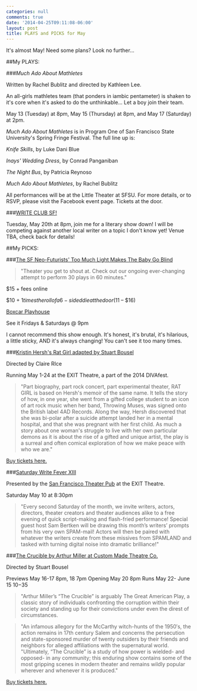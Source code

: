 ```yaml
---
categories: null
comments: true
date: '2014-04-25T09:11:08-06:00'
layout: post
title: PLAYS and PICKS for May
---
```


It's almost May! Need some plans? Look no further...

##My PLAYS:

###*Much Ado About Mathletes* 

Written by Rachel Bublitz and directed by Kathleen Lee.

An all-girls mathletes team (that ponders in iambic pentameter) is shaken to it's core when it's asked to do the unthinkable... Let a boy join their team.

May 13 (Tuesday) at 8pm, May 15 (Thursday) at 8pm, and May 17 (Saturday) at 2pm. 

*Much Ado About Mathletes* is in Program One of San Francisco State University's Spring Fringe Festival. The full line up is:

*Knife Skills*, by Luke Dani Blue

*Inays' Wedding Dress*, by Conrad Panganiban

*The Night Bus*, by Patricia Reynoso

*Much Ado About Mathletes*, by Rachel Bublitz

All performances will be at the Little Theater at SFSU. For more details, or to RSVP, please visit the Facebook event page. Tickets at the door.

###[WRITE CLUB SF!](http://writeclubsf.com/)

Tuesday, May 20th at 8pm, join me for a literary show down! I will be competing against another local writer on a topic I don't know yet! Venue TBA, check back for details!

##My PICKS:

###[The SF Neo-Futurists' Too Much Light Makes The Baby Go Blind](http://www.sfneofuturists.com/)

>"Theater you get to shout at. Check out our ongoing ever-changing attempt to perform 30 plays in 60 minutes."

$15 + fees online

$10 + $1 times the roll of a 6-sided die at the door ($11 – $16)

[Boxcar Playhouse](http://www.google.com/maps/place/505+Natoma+St/@37.7799179,-122.4079379,17z/data=!3m1!4b1!4m2!3m1!1s0x80858083ee372075:0x43f360bd1cd5250f)

See it Fridays & Saturdays @ 9pm

I cannot recommend this show enough. It's honest, it's brutal, it's hilarious, a little sticky, AND it's always changing! You can't see it too many times.

###[Kristin Hersh's Rat Girl adapted by Stuart Bousel](http://www.facebook.com/events/1423813764526368/)

Directed by Claire RIce

Running May 1-24 at the EXIT Theatre, a part of the 2014 DIVAfest.

>"Part biography, part rock concert, part experimental theater, RAT GIRL is based on Hersh's memoir of the same name. It tells the story of how, in one year, she went from a gifted college student to an icon of art rock music when her band, Throwing Muses, was signed onto the British label 4AD Records. Along the way, Hersh discovered that she was bi-polar after a suicide attempt landed her in a mental hospital, and that she was pregnant with her first child. As much a story about one woman's struggle to live with her own particular demons as it is about the rise of a gifted and unique artist, the play is a surreal and often comical exploration of how we make peace with who we are."

[Buy tickets here.](http://www.brownpapertickets.com/event/577015)

###[Saturday Write Fever XIII](http://www.facebook.com/events/230005600532929/)

Presented by the [San Francisco Theater Pub](http://sftheaterpub.wordpress.com/) at the EXIT Theatre.

Saturday May 10 at 8:30pm

>"Every second Saturday of the month, we invite writers, actors, directors, theater creators and theater audiences alike to a free evening of quick script-making and flash-fried performance! Special guest host Sam Bertken will be drawing this month’s writers’ prompts from his very own SPAM-mail! Actors will then be paired with whatever the writers create from these missives from SPAMLAND and tasked with turning digital noise into dramatic brilliance!"

###[The Crucible by Arthur Miller at Custom Made Theatre Co.](http://www.facebook.com/events/124485141084784/)

Directed by Stuart Bousel

Previews May 16-17 8pm, 18 7pm
Opening May 20 8pm
Runs May 22- June 15
$10-$35

>"Arthur Miller’s “The Crucible” is arguably The Great American Play, a classic story of individuals confronting the corruption within their society and standing up for their convictions under even the direst of circumstances.

>"An infamous allegory for the McCarthy witch-hunts of the 1950′s, the action remains in 17th century Salem and concerns the persecution and state-sponsored murder of twenty outsiders by their friends and neighbors for alleged affiliations with the supernatural world.
"Ultimately, “The Crucible” is a study of how power is wielded- and opposed- in any community; this enduring show contains some of the most gripping scenes in modern theater and remains wildly popular wherever and whenever it is produced."

[Buy tickets here.](http://app.arts-people.com/index.php?ticketing=tcmtc)